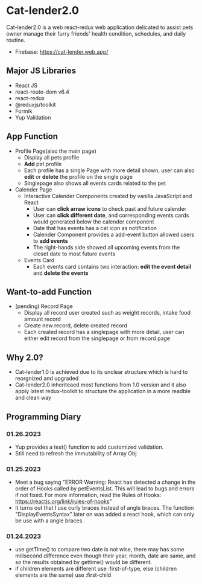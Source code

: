 # Cat-lender2.0
Cat-lender2.0 is a web react-redux web application delicated to assist pets owner manage their furry friends' health condition, schedules, and daily routine.
- Firebase: https://cat-lender.web.app/

## Major JS Libraries
  - React JS
  - react-route-dom v6.4
  - react-redux
  - @reduxjs/toolkit
  - Formik
  - Yup Validation
## App Function
- Profile Page(also the main page)
  - Display all pets profile
  - **Add** pet profile
  - Each profile has a single Page with more detail shown, user can also **edit** or **delete** the profile on the single page
  - Singlepage also shows all events cards related to the pet
- Calender Page
  - Interactive Calender Components created by vanilla JavaScript and React
    - User can **click arraw icons** to check past and future calender
    - User can **click different date**, and corresponding events cards would generated below the calender component
    - Date that has events has a cat icon as notification
    - Calender Component provides a add-event button allowed users to **add events**
    - The right-hands side showed all upcoming events from the closet date to most future events
  - Events Card
    - Each events card contains two interaction: **edit the event detail** and **delete the events**
## Want-to-add Function
- (pending) Record Page
  - Display all record user created such as weight records, intake food amount record
  - Create new record, delete created record
  - Each created record has a singlepage with more detail, user can either edit record from the singlepage or from record page

## Why 2.0?
- Cat-lender1.0 is achieved due to its unclear structure which is hard to reorgnized and upgraded
- Cat-lender2.0 inheriteaed most functions from 1.0 version and it also apply latest redux-toolkit to structure the application in a more readble and clean way
## Programming Diary

### 01.26.2023
- Yup provides a test() function to add customized validation.
- Still need to refresh the immutability of Array Obj
### 01.25.2023
- Meet a bug saying "ERROR Warning: React has detected a change in the order of Hooks called by petEventsList. This will lead to bugs and errors if not fixed. For more information, read the Rules of Hooks: https://reactjs.org/link/rules-of-hooks"
- It turns out that I use curly braces instead of angle braces. The function "DisplayEventsSyntax" later on was added a react hook, which can only be use with a angle braces.
  

### 01.24.2023
- use getTime() to compare two date is not wise, there may has some millsecond difference even though their year, month, date are same, and so the results obtained by gettime() would be different.
- if children elements are different use :first-of-type, else (children elements are the same) use :first-child

